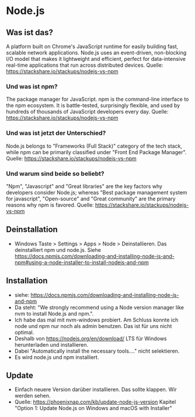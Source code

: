 # Node.js

## Was ist das?
A platform built on Chrome's JavaScript runtime for easily building fast, scalable network applications. Node.js uses an event-driven, non-blocking I/O model that makes it lightweight and efficient, perfect for data-intensive real-time applications that run across distributed devices.
Quelle: https://stackshare.io/stackups/nodejs-vs-npm

### Und was ist npm?
The package manager for JavaScript. npm is the command-line interface to the npm ecosystem. It is battle-tested, surprisingly flexible, and used by hundreds of thousands of JavaScript developers every day.
Quelle: https://stackshare.io/stackups/nodejs-vs-npm

### Und was ist jetzt der Unterschied?
Node.js belongs to "Frameworks (Full Stack)" category of the tech stack, while npm can be primarily classified under "Front End Package Manager".
Quelle: https://stackshare.io/stackups/nodejs-vs-npm

### Und warum sind beide so beliebt?
"Npm", "Javascript" and "Great libraries" are the key factors why developers consider Node.js; whereas "Best package management system for javascript", "Open-source" and "Great community" are the primary reasons why npm is favored.
Quelle: https://stackshare.io/stackups/nodejs-vs-npm

## Deinstallation
* Windows Taste > Settings > Apps > Node > Deinstallieren. Das deinstalliert npm und node.js. Siehe https://docs.npmjs.com/downloading-and-installing-node-js-and-npm#using-a-node-installer-to-install-nodejs-and-npm

## Installation
* siehe: https://docs.npmjs.com/downloading-and-installing-node-js-and-npm
* Da steht: "We strongly recommend using a Node version manager like nvm to install Node.js and npm.". 
* Ich habe das mal mit nvm-windows probiert. Am Schluss konnte ich node und npm nur noch als admin benutzen. Das ist für uns nicht optimal.
* Deshalb von https://nodejs.org/en/download/ LTS für Windows herunterladen und installieren.
* Dabei "Automatically install the necessary tools...." nicht selektieren.
* Es wird node.js und npm installiert.

## Update
* Einfach neuere Version darüber installieren. Das sollte klappen. Wir werden sehen.
* Quelle: https://phoenixnap.com/kb/update-node-js-version Kapitel "Option 1: Update Node.js on Windows and macOS with Installer"

